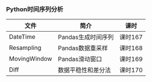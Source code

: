 ### Python时间序列分析

|文件|简介|课时|
|---|---|---|
|DateTime|Pandas生成时间序列|课时167|
|Resampling|Pandas数据重采样|课时168|
|MovingWindow|Pandas滑动窗口|课时169|
|Diff|数据平稳性和差分法|课时170|